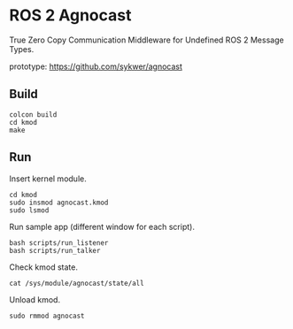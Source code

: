 # ROS 2 Agnocast
True Zero Copy Communication Middleware for Undefined ROS 2 Message Types.

prototype: https://github.com/sykwer/agnocast

## Build
```
colcon build
cd kmod
make
```

## Run
Insert kernel module.
```
cd kmod
sudo insmod agnocast.kmod
sudo lsmod
```

Run sample app (different window for each script).
```
bash scripts/run_listener
bash scripts/run_talker
```

Check kmod state.
```
cat /sys/module/agnocast/state/all
```

Unload kmod.
```
sudo rmmod agnocast
```
